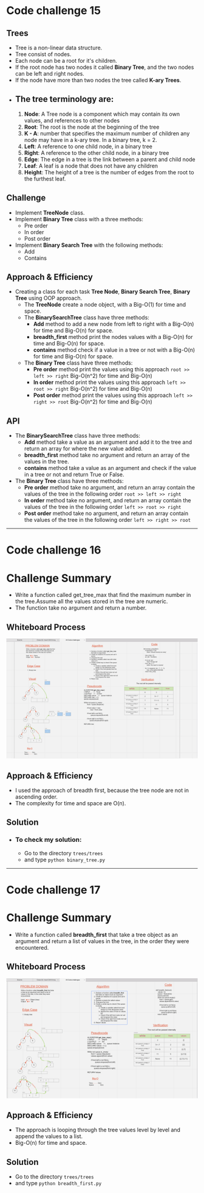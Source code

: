 # Code challenge 15

## Trees
<!-- Short summary or background information -->
  - Tree is a non-linear data structure.
  - Tree consist of nodes.
  - Each node can be a root for it's children.
  - If the root node has two nodes it called **Binary Tree**, and the two nodes can be left and right nodes.
  - If the node have more than two nodes the tree called **K-ary Trees**.
  - ## The tree terminology are:
    1. **Node**: A Tree node is a component which may contain its own values, and references to other nodes
    2. **Root**: The root is the node at the beginning of the tree
    3. **K - A**: number that specifies the maximum number of children any node may have in a k-ary tree. In a binary tree, k = 2.
    4. **Left**: A reference to one child node, in a binary tree
    5. **Right**: A reference to the other child node, in a binary tree
    6. **Edge**: The edge in a tree is the link between a parent and child node
    7. **Leaf**: A leaf is a node that does not have any children
    8. **Height**: The height of a tree is the number of edges from the root to the furthest leaf.  

## Challenge
<!-- Description of the challenge -->
  - Implement **TreeNode** class.
  - Implement **Binary Tree** class with a three methods:
    - Pre order
    - In order
    - Post order
  - Implement **Binary Search Tree** with the following methods:
    - Add
    - Contains

## Approach & Efficiency
<!-- What approach did you take? Why? What is the Big O space/time for this approach? -->
  - Creating a class for each task **Tree Node**, **Binary Search Tree**, **Binary Tree** using OOP approach.
    - The **TreeNode** create a node object, with a Big-O(1) for time and space.
    - The **BinarySearchTree** class have three methods:
      - **Add** method to add a new node from left to right with a Big-O(n) for time and Big-O(n) for space.
      - **breadth_first** method print the nodes values with a Big-O(n) for time and Big-O(n) for space.
      - **contains** method check if a value in a tree or not with a Big-O(n) for time and Big-O(n) for space.
    - The **Binary Tree** class have three methods:
      - **Pre order** method print the values using this approach `root >> left >> right` Big-O(n^2) for time and Big-O(n)
      - **In order** method print the values using this approach `left >> root >> right` Big-O(n^2) for time and Big-O(n)
      - **Post order** method print the values using this approach `left >> right >> root` Big-O(n^2) for time and Big-O(n)
## API
<!-- Description of each method publicly available in each of your trees -->
  - The **BinarySearchTree** class have three methods:
    - **Add** method take a value as an argument and add it to the tree and return an array for where the new value added.
    - **breadth_first** method take no argument and return an array of the values in the tree.
    - **contains** method take a value as an argument and check if the value in a tree or not and return True or False.
  - The **Binary Tree** class have three methods:
     - **Pre order** method take no argument, and return an array contain the values of the tree in the following order `root >> left >> right`
      - **In order** method take no argument, and return an array contain the values of the tree in the following order `left >> root >> right`
      - **Post order** method take no argument, and return an array contain the values of the tree in the following order `left >> right >> root`

---

# Code challenge 16

# Challenge Summary
<!-- Description of the challenge -->
  - Write a function called get_tree_max that find the maximum number in the tree.Assume all the values stored in the tree are numeric.
  - The function take no argument and return a number.


## Whiteboard Process
<!-- Embedded whiteboard image -->
![get max number](whiteboard/CC-16.png)

## Approach & Efficiency
<!-- What approach did you take? Why? What is the Big O space/time for this approach? -->
  - I used the approach of breadth first, because the tree node are not in ascending order.
  - The complexity for time and space are O(n).

## Solution
<!-- Show how to run your code, and examples of it in action -->
  - ### To check my solution:
    - Go to the directory `trees/trees`
    - and type `python binary_tree.py`

---
# Code challenge 17


# Challenge Summary
<!-- Description of the challenge -->
  - Write a function called **breadth_first** that take a tree object as an argument and return a list of values in the tree, in the order they were encountered.

## Whiteboard Process
<!-- Embedded whiteboard image -->
<img src="./whiteboard/breadth_first.png" alt="Breadth first implementation">

## Approach & Efficiency
<!-- What approach did you take? Why? What is the Big O space/time for this approach? -->
  - The approach is looping through the tree values level by level and append the values to a list.
  - Big-O(n) for time and space.

## Solution
<!-- Show how to run your code, and examples of it in action -->
   - Go to the directory `trees/trees`
   - and type `python breadth_first.py`
